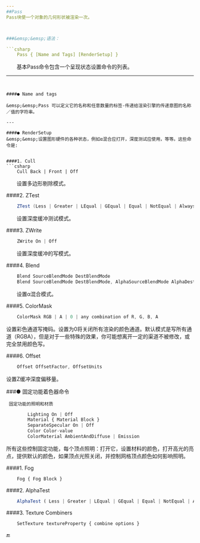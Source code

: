 ```yaml
---
##Pass
Pass块使一个对象的几何形状被渲染一次。



###&emsp;&emsp;语法：

```csharp
    Pass { [Name and Tags] [RenderSetup] }
```
&emsp;&emsp;基本Pass命令包含一个呈现状态设置命令的列表。

---
```


####● Name and tags

&emsp;&emsp;Pass 可以定义它的名称和任意数量的标签-传递给渲染引擎的传递意图的名称／值的字符串。

---

####● RenderSetup
&emsp;&emsp;设置图形硬件的各种状态，例如α混合应打开，深度测试应使用，等等。这些命令是:


####1. Cull
```csharp
    Cull Back | Front | Off
```
&emsp;&emsp;设置多边形剔除模式。

####2. ZTest
```csharp
    ZTest (Less | Greater | LEqual | GEqual | Equal | NotEqual | Always)
```
&emsp;&emsp;设置深度缓冲测试模式。

####3. ZWrite
```csharp
    ZWrite On | Off
```
&emsp;&emsp;设置深度缓冲的写模式。

####4. Blend
```csharp
    Blend SourceBlendMode DestBlendMode
    Blend SourceBlendMode DestBlendMode, AlphaSourceBlendMode AlphaDestBlendMode
```
&emsp;&emsp;设置α混合模式。

####5. ColorMask
```csharp
    ColorMask RGB | A | 0 | any combination of R, G, B, A
```
设置彩色通道写掩码。设置为0将关闭所有渲染的颜色通道。默认模式是写所有通道（RGBA），但是对于一些特殊的效果，你可能想离开一定的渠道不被修改，或完全禁用颜色写。


####6. Offset
```javascript
    Offset OffsetFactor, OffsetUnits
```
设置Z缓冲深度偏移量。


###● 固定功能着色器命令

     固定功能的照明和材质
```javascript
        Lighting On | Off
        Material { Material Block }
        SeparateSpecular On | Off
        Color Color-value
        ColorMaterial AmbientAndDiffuse | Emission
```
所有这些控制固定功能，每个顶点照明：打开它，设置材料的颜色，打开高光的亮点，提供默认的颜色，如果顶点光照关闭，并控制网格顶点颜色如何影响照明。

####1. Fog
```javascript
    Fog { Fog Block }
```

####2. AlphaTest
```javascript
    AlphaTest ( Less | Greater | LEqual | GEqual | Equal | NotEqual | Always ) CutoffValue
```
####3. Texture Combiners
```javascript
    SetTexture textureProperty { combine options }
```


🔚






